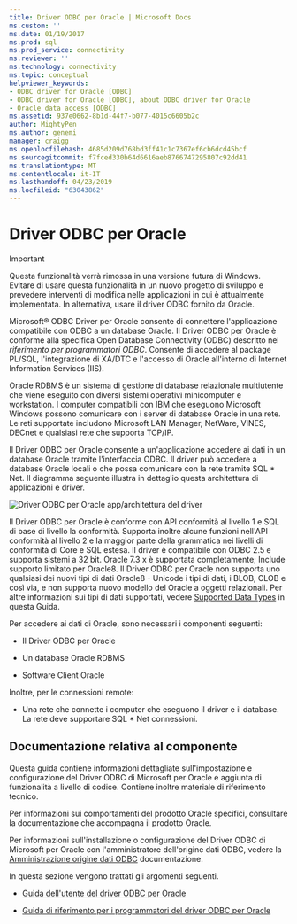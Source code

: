 ```yaml
---
title: Driver ODBC per Oracle | Microsoft Docs
ms.custom: ''
ms.date: 01/19/2017
ms.prod: sql
ms.prod_service: connectivity
ms.reviewer: ''
ms.technology: connectivity
ms.topic: conceptual
helpviewer_keywords:
- ODBC driver for Oracle [ODBC]
- ODBC driver for Oracle [ODBC], about ODBC driver for Oracle
- Oracle data access [ODBC]
ms.assetid: 937e0662-8b1d-44f7-b077-4015c6605b2c
author: MightyPen
ms.author: genemi
manager: craigg
ms.openlocfilehash: 4685d209d768bd3ff41c1c7367ef6cb6dcd45bcf
ms.sourcegitcommit: f7fced330b64d6616aeb8766747295807c92dd41
ms.translationtype: MT
ms.contentlocale: it-IT
ms.lasthandoff: 04/23/2019
ms.locfileid: "63043862"
---
```

# <a name="odbc-driver-for-oracle"></a>Driver ODBC per Oracle
> [!IMPORTANT]  
>  Questa funzionalità verrà rimossa in una versione futura di Windows. Evitare di usare questa funzionalità in un nuovo progetto di sviluppo e prevedere interventi di modifica nelle applicazioni in cui è attualmente implementata. In alternativa, usare il driver ODBC fornito da Oracle.  
  
 Microsoft® ODBC Driver per Oracle consente di connettere l'applicazione compatibile con ODBC a un database Oracle. Il Driver ODBC per Oracle è conforme alla specifica Open Database Connectivity (ODBC) descritto nel *riferimento per programmatori ODBC*. Consente di accedere al package PL/SQL, l'integrazione di XA/DTC e l'accesso di Oracle all'interno di Internet Information Services (IIS).  
  
 Oracle RDBMS è un sistema di gestione di database relazionale multiutente che viene eseguito con diversi sistemi operativi minicomputer e workstation. I computer compatibili con IBM che eseguono Microsoft Windows possono comunicare con i server di database Oracle in una rete. Le reti supportate includono Microsoft LAN Manager, NetWare, VINES, DECnet e qualsiasi rete che supporta TCP/IP.  
  
 Il Driver ODBC per Oracle consente a un'applicazione accedere ai dati in un database Oracle tramite l'interfaccia ODBC. Il driver può accedere a database Oracle locali o che possa comunicare con la rete tramite SQL * Net. Il diagramma seguente illustra in dettaglio questa architettura di applicazioni e driver.  
  
 ![Driver ODBC per Oracle app&#47;architettura del driver](../../odbc/microsoft/media/orcdrvsdkarch.gif "OrcDrvSDKArch")  
  
 Il Driver ODBC per Oracle è conforme con API conformità al livello 1 e SQL di base di livello la conformità. Supporta inoltre alcune funzioni nell'API conformità al livello 2 e la maggior parte della grammatica nei livelli di conformità di Core e SQL estesa. Il driver è compatibile con ODBC 2.5 e supporta sistemi a 32 bit. Oracle 7.3 x è supportata completamente; Include supporto limitato per Oracle8. Il Driver ODBC per Oracle non supporta uno qualsiasi dei nuovi tipi di dati Oracle8 - Unicode i tipi di dati, i BLOB, CLOB e così via, e non supporta nuovo modello del Oracle a oggetti relazionali. Per altre informazioni sui tipi di dati supportati, vedere [Supported Data Types](../../odbc/microsoft/supported-data-types-odbc-driver-for-oracle.md) in questa Guida.  
  
 Per accedere ai dati di Oracle, sono necessari i componenti seguenti:  
  
-   Il Driver ODBC per Oracle  
  
-   Un database Oracle RDBMS  
  
-   Software Client Oracle  
  
 Inoltre, per le connessioni remote:  
  
-   Una rete che connette i computer che eseguono il driver e il database. La rete deve supportare SQL * Net connessioni.  
  
## <a name="component-documentation"></a>Documentazione relativa al componente  
 Questa guida contiene informazioni dettagliate sull'impostazione e configurazione del Driver ODBC di Microsoft per Oracle e aggiunta di funzionalità a livello di codice. Contiene inoltre materiale di riferimento tecnico.  
  
 Per informazioni sui comportamenti del prodotto Oracle specifici, consultare la documentazione che accompagna il prodotto Oracle.  
  
 Per informazioni sull'installazione o configurazione del Driver ODBC di Microsoft per Oracle con l'amministratore dell'origine dati ODBC, vedere la [Amministrazione origine dati ODBC](../../odbc/admin/odbc-data-source-administrator.md) documentazione.  
  
 In questa sezione vengono trattati gli argomenti seguenti.  
  
-   [Guida dell'utente del driver ODBC per Oracle](../../odbc/microsoft/odbc-driver-for-oracle-user-s-guide.md)  
  
-   [Guida di riferimento per i programmatori del driver ODBC per Oracle](../../odbc/microsoft/odbc-driver-for-oracle-programmer-s-reference.md)
